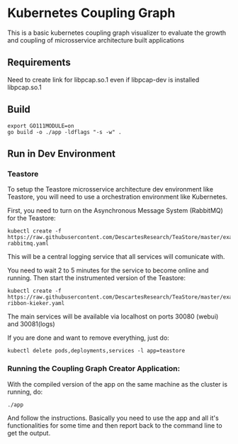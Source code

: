 # Kubernetes Coupling Graph
This is a basic kubernetes coupling graph visualizer to evaluate the growth
and coupling of microsservice architecture built applications

## Requirements
Need to create link for libpcap.so.1 even if libpcap-dev is installed
libpcap.so.1

## Build

``` shell
export GO111MODULE=on
go build -o ./app -ldflags "-s -w" .
```

## Run in Dev Environment

### Teastore
To setup the Teastore microsservice architecture dev environment like Teastore,
you will need to use a orchestration environment like Kubernetes.

First, you need to turn on the Asynchronous Message System (RabbitMQ) for the Teastore:

``` shell
kubectl create -f https://raw.githubusercontent.com/DescartesResearch/TeaStore/master/examples/kubernetes/teastore-rabbitmq.yaml
```

This will be a central logging service that all services will comunicate with.

You need to wait 2 to 5 minutes for the service to become online and running.
Then start the instrumented version of the Teastore:

``` shell
kubectl create -f https://raw.githubusercontent.com/DescartesResearch/TeaStore/master/examples/kubernetes/teastore-ribbon-kieker.yaml
```

The main services will be available via localhost on ports 30080 (webui) and 30081(logs)

If you are done and want to remove everything, just do:

``` shell
kubectl delete pods,deployments,services -l app=teastore
```

### Running the Coupling Graph Creator Application:
With the compiled version of the app on the same machine as the cluster is running, do:

``` shell
./app
```

And follow the instructions. Basically you need to use the app and all it's functionalities for some time and then report back to the command line to get the output.
